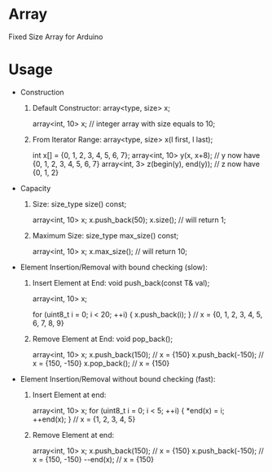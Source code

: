 Array
=====

Fixed Size Array for Arduino

Usage
=====

- Construction

  1) Default Constructor:   array\<type, size> x;
 
      array<int, 10> x; // integer array with size equals to 10;

  2) From Iterator Range:   array<type, size> x(I first, I last);
  
      int x[] = {0, 1, 2, 3, 4, 5, 6, 7};
      array<int, 10> y(x, x+8); // y now have {0, 1, 2, 3, 4, 5, 6, 7}
      array<int, 3> z(begin(y), end(y)); // z now have {0, 1, 2}     


- Capacity

  1) Size:    size_type size() const;
      
      array<int, 10> x;
      x.push_back(50); 
      x.size(); // will return 1;
  
  2) Maximum Size:    size_type max_size() const;
      
      array<int, 10> x;
      x.max_size(); // will return 10;
- Element Insertion/Removal with bound checking (slow):

  1) Insert Element at End:   void push_back(const T& val);
  
      array<int, 10> x;
      
      for (uint8_t i = 0; i < 20; ++i) {
        x.push_back(i);
      }
      // x = {0, 1, 2, 3, 4, 5, 6, 7, 8, 9}

  2) Remove Element at End:   void pop_back();
  
      array<int, 10> x;
      x.push_back(150); // x = {150}
      x.push_back(-150);  // x = {150, -150}
      x.pop_back();
      // x = {150}
      
- Element Insertion/Removal without bound checking (fast):

  1) Insert Element at end:
    
      array<int, 10> x;
      for (uint8_t i = 0; i < 5; ++i) {
        *end(x) = i;  
        ++end(x);
      }
      // x = {1, 2, 3, 4, 5}
  
  2) Remove Element at end:
  
      array<int, 10> x;
      x.push_back(150); // x = {150}
      x.push_back(-150);  // x = {150, -150}
      --end(x);
      // x = {150}
